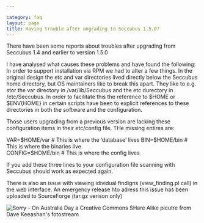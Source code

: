 ```yaml
---

category: faq
layout: page
title: Having trouble after ungrading to Seccubus 1.5.0?
---
```

There have been some reports about troubles after upgrading from Seccubus 1.4
and earlier to version 1.5.0

I have analysed what causes these problems and have found the following: In
order to support installation via RPM we had to alter a few things. In the
original design the etc and var directories lived directly below the Seccubus
home directory, but OS maintainers like to break this apart. They like to e.g.
stor the var directory in /var/lib/Seccubus and the etc durectory in
/etc/Seccubus. In order to facilitate this the reference to $HOME or
$ENV{HOME} in certain scripts have been to explicit references to these
directories in both the software and the configuration.

Those users upgrading from a previous version are lacking these configuration
items in their etc/config file. THe missing entires are:

VAR=$HOME/var # This is where the ‘database’ lives  
BIN=$HOME/bin # This is where the binaries live  
CONFIG=$HOME/bin # This is where the config lives

If you add these three lines to your configuration file scanning with Seccubus
should work as expected again.

There is also an issue with viewing idividual findigns (view_finding.pl call)
in the web interface. An emergency release hto adress this issue has been
uploaded to SourceForge (tar.gz verison only)

![Sorry - On Australia Day a Creative Commons SHare Alike picutre from Dave
Keeashan's fotostream
](http://farm3.static.flickr.com/2240/2219132087_373029368d.jpg)

